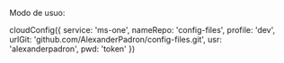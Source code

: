 Modo de usuo:


cloudConfig({
    service: 'ms-one',
    nameRepo: 'config-files',
    profile: 'dev',
    urlGit: 'github.com/AlexanderPadron/config-files.git',
    usr: 'alexanderpadron',
    pwd: 'token'
})